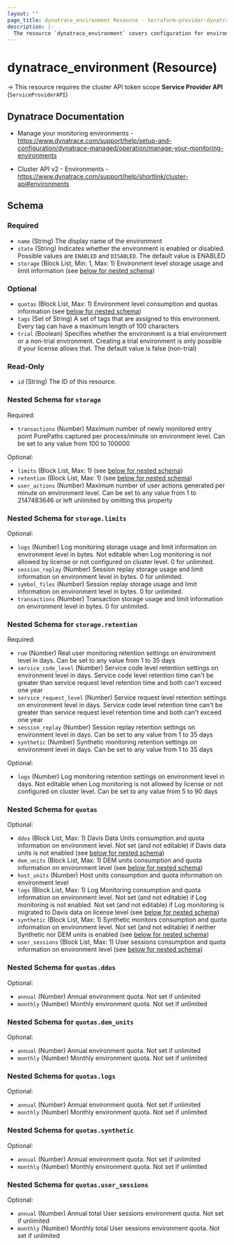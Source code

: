 ```yaml
---
layout: ""
page_title: dynatrace_environment Resource - terraform-provider-dynatrace"
description: |-
  The resource `dynatrace_environment` covers configuration for environments
---
```


# dynatrace_environment (Resource)

-> This resource requires the cluster API token scope **Service Provider API** (`ServiceProviderAPI`)

## Dynatrace Documentation

- Manage your monitoring environments - https://www.dynatrace.com/support/help/setup-and-configuration/dynatrace-managed/operation/manage-your-monitoring-environments

- Cluster API v2 - Environments - https://www.dynatrace.com/support/help/shortlink/cluster-api#environments

<!-- schema generated by tfplugindocs -->
## Schema

### Required

- `name` (String) The display name of the environment
- `state` (String) Indicates whether the environment is enabled or disabled. Possible values are `ENABLED` and `DISABLED`. The default value is ENABLED
- `storage` (Block List, Min: 1, Max: 1) Environment level storage usage and limit information (see [below for nested schema](#nestedblock--storage))

### Optional

- `quotas` (Block List, Max: 1) Environment level consumption and quotas information (see [below for nested schema](#nestedblock--quotas))
- `tags` (Set of String) A set of tags that are assigned to this environment. Every tag can have a maximum length of 100 characters
- `trial` (Boolean) Specifies whether the environment is a trial environment or a non-trial environment. Creating a trial environment is only possible if your license allows that. The default value is false (non-trial)

### Read-Only

- `id` (String) The ID of this resource.

<a id="nestedblock--storage"></a>
### Nested Schema for `storage`

Required:

- `transactions` (Number) Maximum number of newly monitored entry point PurePaths captured per process/minute on environment level. Can be set to any value from 100 to 100000

Optional:

- `limits` (Block List, Max: 1) (see [below for nested schema](#nestedblock--storage--limits))
- `retention` (Block List, Max: 1) (see [below for nested schema](#nestedblock--storage--retention))
- `user_actions` (Number) Maximum number of user actions generated per minute on environment level. Can be set to any value from 1 to 2147483646 or left unlimited by omitting this property

<a id="nestedblock--storage--limits"></a>
### Nested Schema for `storage.limits`

Optional:

- `logs` (Number) Log monitoring storage usage and limit information on environment level in bytes. Not editable when Log monitoring is not allowed by license or not configured on cluster level. 0 for unlimited.
- `session_replay` (Number) Session replay storage usage and limit information on environment level in bytes. 0 for unlimited.
- `symbol_files` (Number) Session replay storage usage and limit information on environment level in bytes. 0 for unlimited.
- `transactions` (Number) Transaction storage usage and limit information on environment level in bytes. 0 for unlimited.


<a id="nestedblock--storage--retention"></a>
### Nested Schema for `storage.retention`

Required:

- `rum` (Number) Real user monitoring retention settings on environment level in days. Can be set to any value from 1 to 35 days
- `service_code_level` (Number) Service code level retention settings on environment level in days. Service code level retention time can't be greater than service request level retention time and both can't exceed one year
- `service_request_level` (Number) Service request level retention settings on environment level in days. Service code level retention time can't be greater than service request level retention time and both can't exceed one year
- `session_replay` (Number) Session replay retention settings on environment level in days. Can be set to any value from 1 to 35 days
- `synthetic` (Number) Synthetic monitoring retention settings on environment level in days. Can be set to any value from 1 to 35 days

Optional:

- `logs` (Number) Log monitoring retention settings on environment level in days. Not editable when Log monitoring is not allowed by license or not configured on cluster level. Can be set to any value from 5 to 90 days



<a id="nestedblock--quotas"></a>
### Nested Schema for `quotas`

Optional:

- `ddus` (Block List, Max: 1) Davis Data Units consumption and quota information on environment level. Not set (and not editable) if Davis data units is not enabled (see [below for nested schema](#nestedblock--quotas--ddus))
- `dem_units` (Block List, Max: 1) DEM units consumption and quota information on environment level (see [below for nested schema](#nestedblock--quotas--dem_units))
- `host_units` (Number) Host units consumption and quota information on environment level
- `logs` (Block List, Max: 1) Log Monitoring consumption and quota information on environment level. Not set (and not editable) if Log monitoring is not enabled. Not set (and not editable) if Log monitoring is migrated to Davis data on license level (see [below for nested schema](#nestedblock--quotas--logs))
- `synthetic` (Block List, Max: 1) Synthetic monitors consumption and quota information on environment level. Not set (and not editable) if neither Synthetic nor DEM units is enabled (see [below for nested schema](#nestedblock--quotas--synthetic))
- `user_sessions` (Block List, Max: 1) User sessions consumption and quota information on environment level (see [below for nested schema](#nestedblock--quotas--user_sessions))

<a id="nestedblock--quotas--ddus"></a>
### Nested Schema for `quotas.ddus`

Optional:

- `annual` (Number) Annual environment quota. Not set if unlimited
- `monthly` (Number) Monthly environment quota. Not set if unlimited


<a id="nestedblock--quotas--dem_units"></a>
### Nested Schema for `quotas.dem_units`

Optional:

- `annual` (Number) Annual environment quota. Not set if unlimited
- `monthly` (Number) Monthly environment quota. Not set if unlimited


<a id="nestedblock--quotas--logs"></a>
### Nested Schema for `quotas.logs`

Optional:

- `annual` (Number) Annual environment quota. Not set if unlimited
- `monthly` (Number) Monthly environment quota. Not set if unlimited


<a id="nestedblock--quotas--synthetic"></a>
### Nested Schema for `quotas.synthetic`

Optional:

- `annual` (Number) Annual environment quota. Not set if unlimited
- `monthly` (Number) Monthly environment quota. Not set if unlimited


<a id="nestedblock--quotas--user_sessions"></a>
### Nested Schema for `quotas.user_sessions`

Optional:

- `annual` (Number) Annual total User sessions environment quota. Not set if unlimited
- `monthly` (Number) Monthly total User sessions environment quota. Not set if unlimited
 